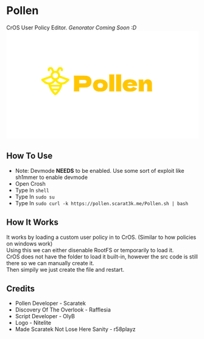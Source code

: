 # Pollen
CrOS User Policy Editor. *Genorator Coming Soon :D*
![Pollen](/Pollen.svg)

## How To Use
- Note: Devmode **NEEDS** to be enabled. Use some sort of exploit like sh1mmer to enable devmode
- Open Crosh
- Type In `shell`
- Type In `sudo su`
- Type In `sudo curl -k https://pollen.scarat3k.me/Pollen.sh | bash`

## How It Works
It works by loading a custom user policy in to CrOS. (Similar to how policies on windows work)\
Using this we can either disenable RootFS or temporarily to load it.\
CrOS does not have the folder to load it built-in, however the src code is still there so we can manually create it.\
Then simpily we just create the file and restart.

## Credits
- Pollen Developer - Scaratek
- Discovery Of The Overlook - Rafflesia
- Script Developer - OlyB
- Logo - Nitelite
- Made Scaratek Not Lose Here Sanity - r58playz
